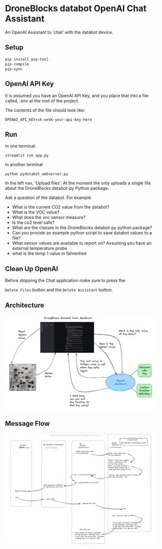 # DroneBlocks databot OpenAI Chat Assistant

An OpenAI Assistant to 'chat' with the databot device.

## Setup

```shell
pip install pip-tool
pip-compile
pip-sync
```

## OpenAI API Key

It is assumed you have an OpenAI API Key, and you place that into a file called, .env at the root of the project.

The contents of the file should look like:

```text
OPENAI_API_KEY=sk-oeVK-your-api-key-here
```

## Run

In one terminal:

```shell
streamlit run app.py
```
In another terminal
```shell
python pydatabot_webserver.py
```

In the left nav, 'Upload files'.  At the moment the only uploads a single file about the DroneBlocks databot-py Python package.

Ask a question of the databot.  For example

* What is the current CO2 value from the databot?
* What is the VOC value?
* What does the voc sensor measure?
* Is the co2 level safe?
* What are the classes in the DroneBlocks databot-py python package?
* Can you provide an example python script to save databot values to a file?
* What sensor values are available to report on?
Assuming you have an external temperature probe
* what is the temp 1 value in fahrenheit

## Clean Up OpenAI

Before stopping the Chat application make sure to press the

`Delete Files` button and the `Delete Assistant` button.

## Architecture

![arch](docs/images/architecture.png)

## Message Flow

![mf](docs/images/msg_flow.png)
